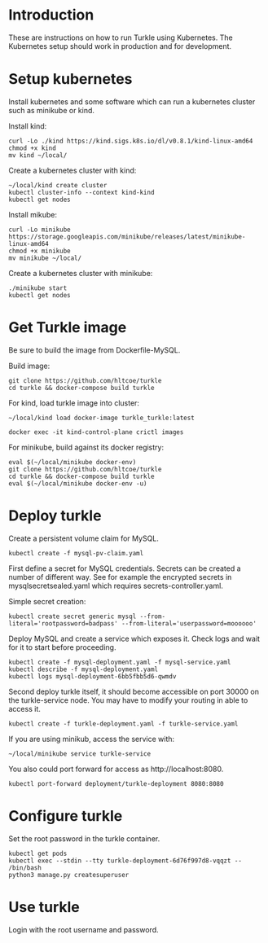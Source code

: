 # Introduction

These are instructions on how to run Turkle using Kubernetes. The Kubernetes setup should work in production and for development.

# Setup kubernetes

Install kubernetes and some software which can run a kubernetes cluster such as minikube or kind.

Install kind:
```
curl -Lo ./kind https://kind.sigs.k8s.io/dl/v0.8.1/kind-linux-amd64
chmod +x kind 
mv kind ~/local/
```

Create a kubernetes cluster with kind:

```
~/local/kind create cluster
kubectl cluster-info --context kind-kind
kubectl get nodes
```

Install mikube:
```
curl -Lo minikube https://storage.googleapis.com/minikube/releases/latest/minikube-linux-amd64
chmod +x minikube
mv minikube ~/local/
```

Create a kubernetes cluster with minikube:
```
./minikube start
kubectl get nodes
```

# Get Turkle image

Be sure to build the image from Dockerfile-MySQL.

Build image:
```
git clone https://github.com/hltcoe/turkle
cd turkle && docker-compose build turkle
```

For kind, load turkle image into cluster:
```
~/local/kind load docker-image turkle_turkle:latest

docker exec -it kind-control-plane crictl images
```

For minikube, build against its docker registry:
```
eval $(~/local/minikube docker-env)
git clone https://github.com/hltcoe/turkle
cd turkle && docker-compose build turkle
eval $(~/local/minikube docker-env -u)
```

# Deploy turkle

Create a persistent volume claim for MySQL.

```
kubectl create -f mysql-pv-claim.yaml
```

First define a secret for MySQL credentials. Secrets can be created a number of different way. See for example the encrypted
secrets in mysqlsecretsealed.yaml which requires secrets-controller.yaml.

Simple secret creation:
```
kubectl create secret generic mysql --from-literal='rootpassword=badpass' --from-literal='userpassword=moooooo'
```

Deploy MySQL and create a service which exposes it. Check logs and wait for it to start before proceeding.

```
kubectl create -f mysql-deployment.yaml -f mysql-service.yaml
kubectl describe -f mysql-deployment.yaml
kubectl logs mysql-deployment-6bb5fbb5d6-qwmdv
```

Second deploy turkle itself, it should become accessible on port 30000 on the turkle-service node. You may have to modify your routing in able to access it.

```
kubectl create -f turkle-deployment.yaml -f turkle-service.yaml
```

If you are using minikub, access the service with:
```
~/local/minikube service turkle-service
```

You also could port forward for access as http://localhost:8080.

```
kubectl port-forward deployment/turkle-deployment 8080:8080
```

# Configure turkle

Set the root password in the turkle container.

```
kubectl get pods
kubectl exec --stdin --tty turkle-deployment-6d76f997d8-vqqzt -- /bin/bash
python3 manage.py createsuperuser
```

# Use turkle

Login with the root username and password.

